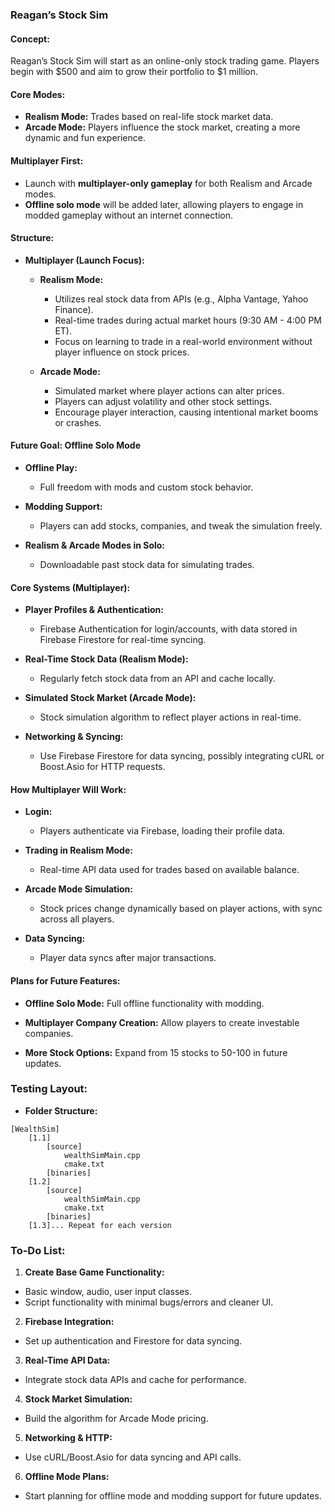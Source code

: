 ### Reagan’s Stock Sim

#### Concept:
Reagan’s Stock Sim will start as an online-only stock trading game. Players begin with $500 and aim to grow their portfolio to $1 million.

#### Core Modes:
- **Realism Mode:** Trades based on real-life stock market data.
- **Arcade Mode:** Players influence the stock market, creating a more dynamic and fun experience.

#### Multiplayer First:
- Launch with **multiplayer-only gameplay** for both Realism and Arcade modes.
- **Offline solo mode** will be added later, allowing players to engage in modded gameplay without an internet connection.

#### Structure:
- **Multiplayer (Launch Focus):**
  - **Realism Mode:**
    - Utilizes real stock data from APIs (e.g., Alpha Vantage, Yahoo Finance).
    - Real-time trades during actual market hours (9:30 AM - 4:00 PM ET).
    - Focus on learning to trade in a real-world environment without player influence on stock prices.

  - **Arcade Mode:**
    - Simulated market where player actions can alter prices.
    - Players can adjust volatility and other stock settings.
    - Encourage player interaction, causing intentional market booms or crashes.

#### Future Goal: Offline Solo Mode
- **Offline Play:**
  - Full freedom with mods and custom stock behavior.
  
- **Modding Support:**
  - Players can add stocks, companies, and tweak the simulation freely.

- **Realism & Arcade Modes in Solo:**
  - Downloadable past stock data for simulating trades.

#### Core Systems (Multiplayer):
- **Player Profiles & Authentication:**
  - Firebase Authentication for login/accounts, with data stored in Firebase Firestore for real-time syncing.

- **Real-Time Stock Data (Realism Mode):**
  - Regularly fetch stock data from an API and cache locally.

- **Simulated Stock Market (Arcade Mode):**
  - Stock simulation algorithm to reflect player actions in real-time.

- **Networking & Syncing:**
  - Use Firebase Firestore for data syncing, possibly integrating cURL or Boost.Asio for HTTP requests.

#### How Multiplayer Will Work:
- **Login:** 
  - Players authenticate via Firebase, loading their profile data.
  
- **Trading in Realism Mode:**
  - Real-time API data used for trades based on available balance.

- **Arcade Mode Simulation:**
  - Stock prices change dynamically based on player actions, with sync across all players.

- **Data Syncing:**
  - Player data syncs after major transactions.

#### Plans for Future Features:
- **Offline Solo Mode:** Full offline functionality with modding.
  
- **Multiplayer Company Creation:** Allow players to create investable companies.

- **More Stock Options:** Expand from 15 stocks to 50-100 in future updates.

### Testing Layout:
- **Folder Structure:**

```
[WealthSim] 
    [1.1]
        [source]
            wealthSimMain.cpp
            cmake.txt
        [binaries]
    [1.2]
        [source]
            wealthSimMain.cpp
            cmake.txt
        [binaries]
    [1.3]... Repeat for each version
```

### To-Do List:
1. **Create Base Game Functionality:**
 - Basic window, audio, user input classes.
 - Script functionality with minimal bugs/errors and cleaner UI.

2. **Firebase Integration:**
 - Set up authentication and Firestore for data syncing.

3. **Real-Time API Data:**
 - Integrate stock data APIs and cache for performance.

4. **Stock Market Simulation:**
 - Build the algorithm for Arcade Mode pricing.

5. **Networking & HTTP:**
 - Use cURL/Boost.Asio for data syncing and API calls.

6. **Offline Mode Plans:**
 - Start planning for offline mode and modding support for future updates.
